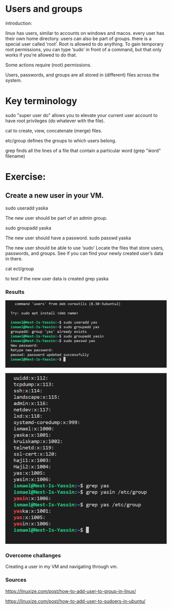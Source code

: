 # Users and groups

introduction:

linux has users, similar to accounts on windows and macos. every user has their own home directory. users can also be part of groups.
there is a special user called ‘root’. Root is allowed to do anything.
To gain temporary root permissions, you can type ‘sudo’ in front of a command, but that only works if you’re allowed to do that.

Some actions require (root) permissions.

Users, passwords, and groups are all stored in  (different) files across the system.

# Key terminology

sudo "super user do" allows you to elevate your current user account to have root privileges (do whatever with the file).

cat to create, view, concatenate (merge) files.

etc/group  defines the groups to which users belong.

grep finds all the lines of a file that contain a particular word (grep "ẅord" filename)


# Exercise:
## Create a new user in your VM. 

sudo useradd yaska

The new user should be part of an admin group.

sudo groupadd yaska

The new user should have a password.
sudo passwd yaska

The new user should be able to use ‘sudo’
Locate the files that store users, passwords, and groups. See if you can find your newly created user’s data in there.

cat ect/group

to test if the new user data is created
grep yaska


### Results


![usergroup](../../00_includes/LNX04usrgrp.png)


![usrgrp](../../00_includes/LNX04grpadd2.png)

### Overcome challanges

Creating a user in my VM and navigating through vm.


### Sources


https://linuxize.com/post/how-to-add-user-to-group-in-linux/

https://linuxize.com/post/how-to-add-user-to-sudoers-in-ubuntu/